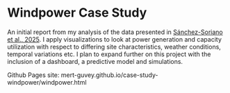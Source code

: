 # Windpower Case Study

 An initial report from my analysis of the data presented in [Sánchez-Soriano et al., 2025](https://doi.org/10.3390/data10030038). I apply visualizations to look at power generation and capacity utilization with respect to differing site characteristics, weather conditions, temporal variations etc. I plan to expand further on this project with the inclusion of a dashboard, a predictive model and simulations.

 Github Pages site: mert-guvey.github.io/case-study-windpower/windpower.html
